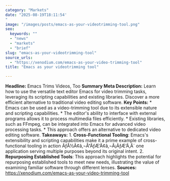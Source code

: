 ```yaml
---
category: "Markets"
date: "2025-08-19T18:11:54'"
image: "/images/posts/emacs-as-your-videotrimming-tool.png"
seo:
  keywords: ""
  - "news"
  - "markets"
  - "brief"
slug: "emacs-as-your-videotrimming-tool"
source_urls:
  - "https://xenodium.com/emacs-as-your-video-trimming-tool"
title: "Emacs as your videotrimming tool"

---
```


**Headline:** Emacs Trims Videos, Too  **Summary Meta Description:** Learn how to use the versatile text editor Emacs for video trimming tasks, leveraging its scripting capabilities and existing libraries. Discover a more efficient alternative to traditional video editing software.  **Key Points:**  * Emacs can be used as a video-trimming tool due to its extensible nature and scripting capabilities. * The editor's ability to interface with external programs allows it to process multimedia files efficiently. * Existing libraries, such as FFmpeg, can be integrated into Emacs for advanced video processing tasks. * This approach offers an alternative to dedicated video editing software.  **Takeaways:**  1. **Cross-Functional Tooling**: Emacs's extensibility and scripting capabilities make it a prime example of cross-functional tooling in action ÃƒÅ½Ã¢â‚¬Å“ÃƒÆ’Ã¢â‚¬Â¡ÃƒÆ’Ã‚Â´ one application serving multiple purposes beyond its original intent. 2. **Repurposing Established Tools**: This approach highlights the potential for repurposing established tools to meet new needs, illustrating the value of examining familiar software through different lenses.  **Sources:**  https://xenodium.com/emacs-as-your-video-trimming-tool